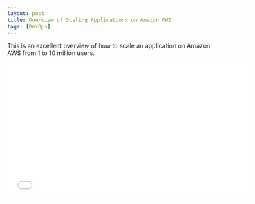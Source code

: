 ```yaml
---
layout: post
title: Overview of Scaling Applications on Amazon AWS
tags: [DevOps]
---
```


This is an excellent overview of how to scale an application on Amazon AWS from 1 to 10 million users.

<iframe width="560" height="315" src="//www.youtube.com/embed/BXHSM0lMZAs" frameborder="0"></iframe>
